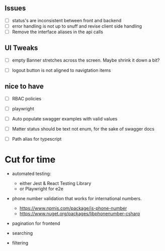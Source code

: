 ## Issues
- [ ] status's are inconsistent between front and  backend 
- [ ] error handling is not up to snuff and revise client side handling
- [ ] Remove the interface aliases in the api calls

## UI Tweaks
- [ ] empty Banner stretches across the screen. Maybe shrink it down a bit?
- [ ] logout button is not aligned to navigtation items


## nice to have
- [ ] RBAC policies
- [ ] playwright 
- [ ] Auto populate swagger examples with valid values
- [ ] Matter status should be text not enum, for the sake of swagger docs
- [ ] Path alias for typescript


# Cut for time
- automated testing:
  - either Jest & React Testing Library 
  - or  Playwright for e2e

- phone number validation that works for international numbers. 
  - https://www.npmjs.com/package/is-phone-number
  - https://www.nuget.org/packages/libphonenumber-csharp
- pagination for frontend
- searching
- filtering
